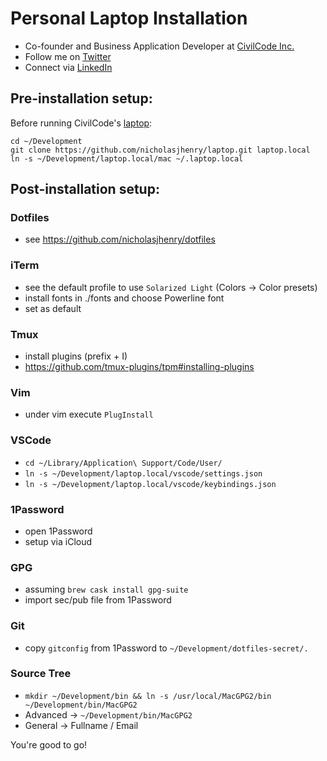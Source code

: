 # Personal Laptop Installation

- Co-founder and Business Application Developer at [CivilCode Inc.](http://www.civilcode.io)
- Follow me on [Twitter](http://www.twitter.com/nicholasjhenry)
- Connect via [LinkedIn](http://ca.linkedin.com/in/nicholasjhenry)

## Pre-installation setup:

Before running CivilCode's [laptop](https://github.com/civilcode/laptop):

    cd ~/Development
    git clone https://github.com/nicholasjhenry/laptop.git laptop.local
    ln -s ~/Development/laptop.local/mac ~/.laptop.local

## Post-installation setup:

### Dotfiles

- see https://github.com/nicholasjhenry/dotfiles

### iTerm

- see the default profile to use `Solarized Light` (Colors -> Color presets)
- install fonts in ./fonts and choose Powerline font
- set as default

### Tmux

- install plugins (prefix + I)
- https://github.com/tmux-plugins/tpm#installing-plugins

### Vim

- under vim execute `PlugInstall`

### VSCode

- `cd ~/Library/Application\ Support/Code/User/`
- `ln -s ~/Development/laptop.local/vscode/settings.json`
- `ln -s ~/Development/laptop.local/vscode/keybindings.json`

### 1Password

- open 1Password
- setup via iCloud

### GPG

- assuming `brew cask install gpg-suite`
- import sec/pub file from 1Password

### Git

- copy `gitconfig` from 1Password to `~/Development/dotfiles-secret/.`

### Source Tree

- `mkdir ~/Development/bin && ln -s /usr/local/MacGPG2/bin ~/Development/bin/MacGPG2`
- Advanced -> `~/Development/bin/MacGPG2`
- General -> Fullname / Email

You're good to go!
